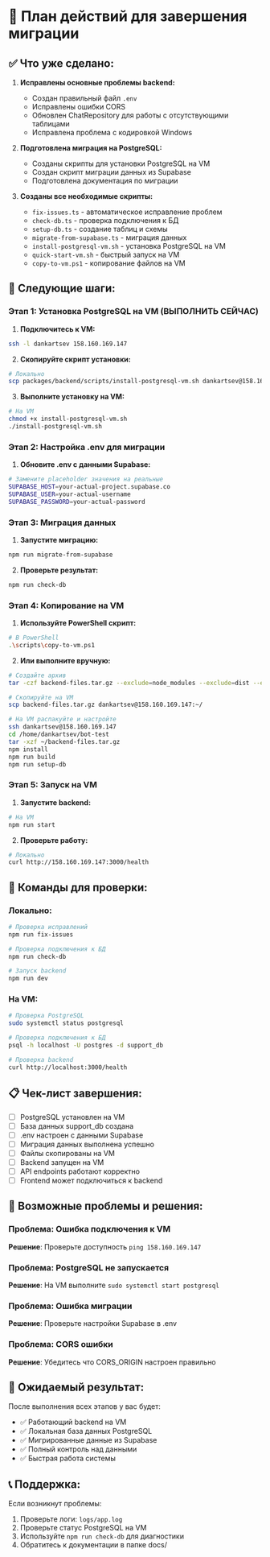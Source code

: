 # 🎯 План действий для завершения миграции

## ✅ Что уже сделано:

1. **Исправлены основные проблемы backend:**
   - Создан правильный файл `.env`
   - Исправлены ошибки CORS
   - Обновлен ChatRepository для работы с отсутствующими таблицами
   - Исправлена проблема с кодировкой Windows

2. **Подготовлена миграция на PostgreSQL:**
   - Созданы скрипты для установки PostgreSQL на VM
   - Создан скрипт миграции данных из Supabase
   - Подготовлена документация по миграции

3. **Созданы все необходимые скрипты:**
   - `fix-issues.ts` - автоматическое исправление проблем
   - `check-db.ts` - проверка подключения к БД
   - `setup-db.ts` - создание таблиц и схемы
   - `migrate-from-supabase.ts` - миграция данных
   - `install-postgresql-vm.sh` - установка PostgreSQL на VM
   - `quick-start-vm.sh` - быстрый запуск на VM
   - `copy-to-vm.ps1` - копирование файлов на VM

## 🚀 Следующие шаги:

### Этап 1: Установка PostgreSQL на VM (ВЫПОЛНИТЬ СЕЙЧАС)

1. **Подключитесь к VM:**
```bash
ssh -l dankartsev 158.160.169.147
```

2. **Скопируйте скрипт установки:**
```bash
# Локально
scp packages/backend/scripts/install-postgresql-vm.sh dankartsev@158.160.169.147:~/
```

3. **Выполните установку на VM:**
```bash
# На VM
chmod +x install-postgresql-vm.sh
./install-postgresql-vm.sh
```

### Этап 2: Настройка .env для миграции

1. **Обновите .env с данными Supabase:**
```bash
# Замените placeholder значения на реальные
SUPABASE_HOST=your-actual-project.supabase.co
SUPABASE_USER=your-actual-username
SUPABASE_PASSWORD=your-actual-password
```

### Этап 3: Миграция данных

1. **Запустите миграцию:**
```bash
npm run migrate-from-supabase
```

2. **Проверьте результат:**
```bash
npm run check-db
```

### Этап 4: Копирование на VM

1. **Используйте PowerShell скрипт:**
```bash
# В PowerShell
.\scripts\copy-to-vm.ps1
```

2. **Или выполните вручную:**
```bash
# Создайте архив
tar -czf backend-files.tar.gz --exclude=node_modules --exclude=dist --exclude=logs --exclude=uploads --exclude=.git .

# Скопируйте на VM
scp backend-files.tar.gz dankartsev@158.160.169.147:~/

# На VM распакуйте и настройте
ssh dankartsev@158.160.169.147
cd /home/dankartsev/bot-test
tar -xzf ~/backend-files.tar.gz
npm install
npm run build
npm run setup-db
```

### Этап 5: Запуск на VM

1. **Запустите backend:**
```bash
# На VM
npm run start
```

2. **Проверьте работу:**
```bash
# Локально
curl http://158.160.169.147:3000/health
```

## 🔧 Команды для проверки:

### Локально:
```bash
# Проверка исправлений
npm run fix-issues

# Проверка подключения к БД
npm run check-db

# Запуск backend
npm run dev
```

### На VM:
```bash
# Проверка PostgreSQL
sudo systemctl status postgresql

# Проверка подключения к БД
psql -h localhost -U postgres -d support_db

# Проверка backend
curl http://localhost:3000/health
```

## 📋 Чек-лист завершения:

- [ ] PostgreSQL установлен на VM
- [ ] База данных support_db создана
- [ ] .env настроен с данными Supabase
- [ ] Миграция данных выполнена успешно
- [ ] Файлы скопированы на VM
- [ ] Backend запущен на VM
- [ ] API endpoints работают корректно
- [ ] Frontend может подключиться к backend

## 🚨 Возможные проблемы и решения:

### Проблема: Ошибка подключения к VM
**Решение**: Проверьте доступность `ping 158.160.169.147`

### Проблема: PostgreSQL не запускается
**Решение**: На VM выполните `sudo systemctl start postgresql`

### Проблема: Ошибка миграции
**Решение**: Проверьте настройки Supabase в .env

### Проблема: CORS ошибки
**Решение**: Убедитесь что CORS_ORIGIN настроен правильно

## 🎉 Ожидаемый результат:

После выполнения всех этапов у вас будет:
- ✅ Работающий backend на VM
- ✅ Локальная база данных PostgreSQL
- ✅ Мигрированные данные из Supabase
- ✅ Полный контроль над данными
- ✅ Быстрая работа системы

## 📞 Поддержка:

Если возникнут проблемы:
1. Проверьте логи: `logs/app.log`
2. Проверьте статус PostgreSQL на VM
3. Используйте `npm run check-db` для диагностики
4. Обратитесь к документации в папке docs/
